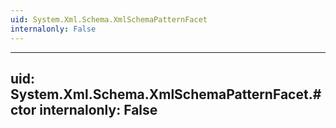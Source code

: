 ```yaml
---
uid: System.Xml.Schema.XmlSchemaPatternFacet
internalonly: False
---
```


---
uid: System.Xml.Schema.XmlSchemaPatternFacet.#ctor
internalonly: False
---
